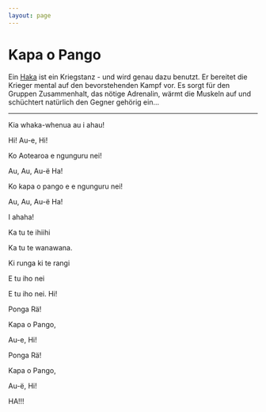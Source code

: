 ```yaml
---
layout: page
---
```


Kapa o Pango
============

Ein [Haka](/wiki/Haka) ist ein Kriegstanz - und wird genau dazu benutzt. Er bereitet die Krieger mental auf den bevorstehenden Kampf vor. Es sorgt für den Gruppen Zusammenhalt, das nötige Adrenalin, wärmt die Muskeln auf und schüchtert natürlich den Gegner gehörig ein...

---

Kia whaka-whenua au i ahau!

Hi! Au-e, Hi!

Ko Aotearoa e ngunguru nei!

Au, Au, Au-ë Ha!

Ko kapa o pango e e ngunguru nei!

Au, Au, Au-ë Ha!

I ahaha!

Ka tu te ihiihi

Ka tu te wanawana.

Ki runga ki te rangi

E tu iho nei

E tu iho nei. Hi!

Ponga Rä!

Kapa o Pango,

Au-e, Hi!

Ponga Rä!

Kapa o Pango,

Au-ë, Hi!

HA!!!

